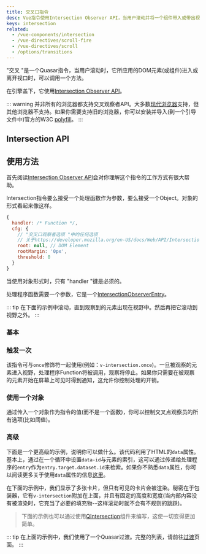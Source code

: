 ```yaml
---
title: 交叉口指令
desc: Vue指令使用Intersection Observer API，当用户滚动并将一个组件带入或带出视图时调用一个方法。
keys: intersection
related:
  - /vue-components/intersection
  - /vue-directives/scroll-fire
  - /vue-directives/scroll
  - /options/transitions
---
```


"交叉 "是一个Quasar指令，当用户滚动时，它所应用的DOM元素(或组件)进入或离开视口时，可以调用一个方法。

在引擎盖下，它使用[Intersection Observer API](https://developer.mozilla.org/en-US/docs/Web/API/Intersection_Observer_API)。

::: warning
并非所有的浏览器都支持交叉观察者API。大多数[现代浏览器](https://caniuse.com/#search=intersection)支持，但其他浏览器不支持。如果你需要支持旧的浏览器，你可以安装并导入(到一个引导文件中)官方的W3C [polyfill](https://github.com/w3c/IntersectionObserver)。
:::

## Intersection API

<doc-api file="Intersection" />

## 使用方法

首先阅读[Intersection Observer API](https://developer.mozilla.org/en-US/docs/Web/API/Intersection_Observer_API)会对你理解这个指令的工作方式有很大帮助。

Intersection指令要么接受一个处理函数作为参数，要么接受一个Object。对象的形式看起来像这样。

```js
{
  handler: /* Function */,
  cfg: {
    // "交叉口观察者选项 "中的任何选项
    // 关于https://developer.mozilla.org/en-US/docs/Web/API/Intersection_Observer_API
    root: null, // DOM Element
    rootMargin: '0px',
    threshold: 0
  }
}
```

当使用对象形式时，只有 "handler "键是必须的。

处理程序函数需要一个参数，它是一个[IntersectionObserverEntry](https://developer.mozilla.org/en-US/docs/Web/API/IntersectionObserverEntry)。

::: tip
在下面的示例中滚动，直到观察到的元素出现在视野中。然后再把它滚动到视野之外。
:::

### 基本

<doc-example title="基本" file="交叉点/基本" no-edit />

### 触发一次

该指令可与`once`修饰符一起使用(例如：`v-intersection.once`)。一旦被观察的元素进入视野，处理程序Function将被调用，观察将停止。如果你只需要在被观察的元素开始在屏幕上可见时得到通知，这允许你控制处理的开销。

<doc-example title="Once" file="Intersection/Once" no-edit />

### 使用一个对象

通过传入一个对象作为指令的值(而不是一个函数)，你可以控制交叉点观察员的所有选项(比如阈值)。

<doc-example title="提供配置对象" file="Intersection/ObjectForm" no-edit />

### 高级

下面是一个更高级的示例，说明你可以做什么。该代码利用了HTML的`data`属性。基本上，通过在一个循环中设置`data-id`与元素的索引，这可以通过传递给处理程序的`entry`作为`entry.target.dataset.id`来检索。如果你不熟悉`data`属性，你可以阅读更多关于使用`data`属性的信息[这里](https://developer.mozilla.org/en-US/docs/Learn/HTML/Howto/Use_data_attributes)。

<doc-example title="高级" file="交叉点/高级" no-edit />

在下面的示例中，我们显示了多张卡片，但只有可见的卡片会被渲染。秘密在于包装器，它有`v-intersection`附加在上面，并且有固定的高度和宽度(当内部内容没有被渲染时，它充当了必要的填充物--这样滚动时就不会有不规则的跳跃)。

> 下面的示例也可以通过使用[QIntersection](/vue-components/intersection)组件来编写，这使一切变得更加简单。

<doc-example title="滚动的卡片" file="Intersection/ScrollingCards" scrollable no-edit />

::: tip
在上面的示例中，我们使用了一个Quasar过渡。完整的列表，请前往[过渡](/options/transitions)页面。
:::
